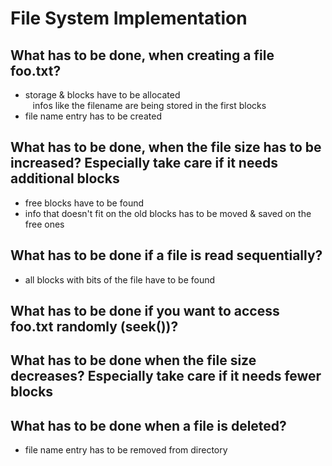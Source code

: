 # File System Implementation
## What has to be done, when creating a file foo.txt?
- storage & blocks have to be allocated
<br>&nbsp;&nbsp;&nbsp;infos like the filename are being stored in the first blocks 
- file name entry has to be created
## What has to be done, when the file size has to be increased? Especially take care if it needs additional blocks
- free blocks have to be found
- info that doesn't fit on the old blocks has to be moved & saved on the free ones
## What has to be done if a file is read sequentially?
- all blocks with bits of the file have to be found
## What has to be done if you want to access foo.txt randomly (seek())?
## What has to be done when the file size decreases? Especially take care if it needs fewer blocks
## What has to be done when a file is deleted?
- file name entry has to be removed from directory
